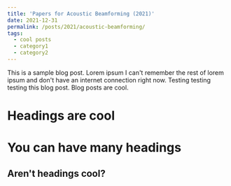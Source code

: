 ```yaml
---
title: 'Papers for Acoustic Beamforming (2021)'
date: 2021-12-31
permalink: /posts/2021/acoustic-beamforming/
tags:
  - cool posts
  - category1
  - category2
---
```


This is a sample blog post. Lorem ipsum I can't remember the rest of lorem ipsum and don't have an internet connection right now. Testing testing testing this blog post. Blog posts are cool. 

Headings are cool
======

You can have many headings
======

Aren't headings cool?
------